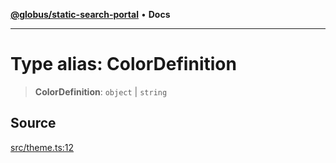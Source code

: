 [**@globus/static-search-portal**](../../README.md) • **Docs**

***

# Type alias: ColorDefinition

> **ColorDefinition**: `object` \| `string`

## Source

[src/theme.ts:12](https://github.com/globus/static-search-portal/blob/427d9e768bedde4f5dc3d367aa2f475355b36dde/src/theme.ts#L12)
